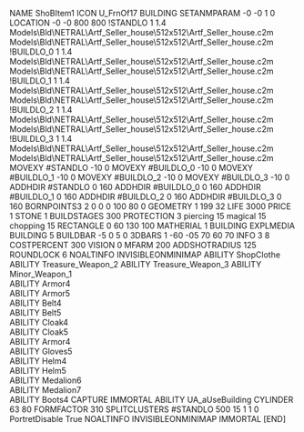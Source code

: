 NAME ShoBItem1
ICON U_FrnOf17
BUILDING
SETANMPARAM -0 -0 1 0
LOCATION -0 -0 800 800
!STANDLO      1 1.4 Models\Bld\NETRAL\Artf_Seller_house\512x512\Artf_Seller_house.c2m Models\Bld\NETRAL\Artf_Seller_house\512x512\Artf_Seller_house.c2m 
!BUILDLO_0    1 1.4 Models\Bld\NETRAL\Artf_Seller_house\512x512\Artf_Seller_house.c2m Models\Bld\NETRAL\Artf_Seller_house\512x512\Artf_Seller_house.c2m 
!BUILDLO_1    1 1.4 Models\Bld\NETRAL\Artf_Seller_house\512x512\Artf_Seller_house.c2m Models\Bld\NETRAL\Artf_Seller_house\512x512\Artf_Seller_house.c2m 
!BUILDLO_2    1 1.4 Models\Bld\NETRAL\Artf_Seller_house\512x512\Artf_Seller_house.c2m Models\Bld\NETRAL\Artf_Seller_house\512x512\Artf_Seller_house.c2m 
!BUILDLO_3    1 1.4 Models\Bld\NETRAL\Artf_Seller_house\512x512\Artf_Seller_house.c2m Models\Bld\NETRAL\Artf_Seller_house\512x512\Artf_Seller_house.c2m 
MOVEXY #STANDLO   -10 0
MOVEXY #BUILDLO_0 -10 0
MOVEXY #BUILDLO_1 -10 0
MOVEXY #BUILDLO_2 -10 0
MOVEXY #BUILDLO_3 -10 0
ADDHDIR #STANDLO 0 160
ADDHDIR #BUILDLO_0 0 160
ADDHDIR #BUILDLO_1 0 160
ADDHDIR #BUILDLO_2 0 160
ADDHDIR #BUILDLO_3 0 160
BORNPOINTS3 2 0 0 0 100 80 0
GEOMETRY 1 199 32
LIFE     3000
PRICE 1 STONE 1
BUILDSTAGES 300
PROTECTION 3 piercing 15 magical 15 chopping 15
RECTANGLE    0 60 130 100
MATHERIAL 1 BUILDING
EXPLMEDIA BUILDING 5
BUILDBAR -5 0 5 0
3DBARS 1 -60 -05 70 60 70
INFO 3 8
COSTPERCENT 300
VISION 0
MFARM 200
ADDSHOTRADIUS 125
ROUNDLOCK 6
NOALTINFO
INVISIBLEONMINIMAP
ABILITY ShopClothe
ABILITY Treasure_Weapon_2
ABILITY Treasure_Weapon_3
ABILITY Minor_Weapon_1   
ABILITY Armor4           
ABILITY Armor5           
ABILITY Belt4            
ABILITY Belt5            
ABILITY Cloak4           
ABILITY Cloak5           
ABILITY Armor4           
ABILITY Gloves5          
ABILITY Helm4            
ABILITY Helm5            
ABILITY Medalion6        
ABILITY Medalion7        
ABILITY Boots4 
CAPTURE 
IMMORTAL
ABILITY UA_aUseBuilding
CYLINDER 63 80
FORMFACTOR 310
SPLITCLUSTERS #STANDLO 500 15 1 1 0
PortretDisable True
NOALTINFO
INVISIBLEONMINIMAP
IMMORTAL
[END]
















